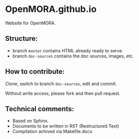 OpenMORA.github.io
==================

Website for OpenMORA. 

Structure: 
-----------
  * branch `master` contains HTML already ready to serve.
  * branch `doc-sources` contains the doc sources, images, etc. 
  
How to contribute:
--------------------
Clone, switch to branch `doc-sources`, edit and commit. 

Without write access, please fork and then pull request. 


Technical comments:
--------------------
  * Based on Sphinx.
  * Documents to be written in RST (Restructured Text)
  * Compilation achived via Makefile.docs
